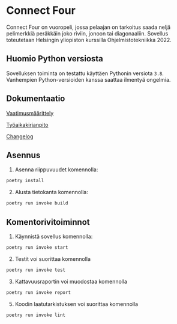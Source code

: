 # Connect Four

Connect Four on vuoropeli, jossa pelaajan on tarkoitus saada neljä pelimerkkiä peräkkäin joko riviin, jonoon tai diagonaaliin.
Sovellus toteutetaan Helsingin yliopiston kurssilla Ohjelmistotekniikka 2022.

## Huomio Python versiosta

Sovelluksen toiminta on testattu käyttäen Pythonin versiota `3.8`. Vanhempien Python-versioiden kanssa saattaa ilmentyä ongelmia.

## Dokumentaatio

[Vaatimusmäärittely](./dokumentaatio/vaatimusmaarittely.md)

[Työaikakirjanpito](./dokumentaatio/tuntikirjanpito.md)

[Changelog](./dokumentaatio/changelog.md)

## Asennus

1. Asenna riippuvuudet komennolla:

```bash
poetry install
```
2. Alusta tietokanta komennolla:

```bash
poetry run invoke build
```

## Komentorivitoiminnot

1. Käynnistä sovellus komennolla:

```bash
poetry run invoke start
```

2. Testit voi suorittaa komennolla
```bash
poetry run invoke test
```
3. Kattavuusraportin voi muodostaa komennolla

```bash
poetry run invoke report
```

5. Koodin laatutarkistuksen voi suorittaa komennolla

```bash
poetry run invoke lint
```

